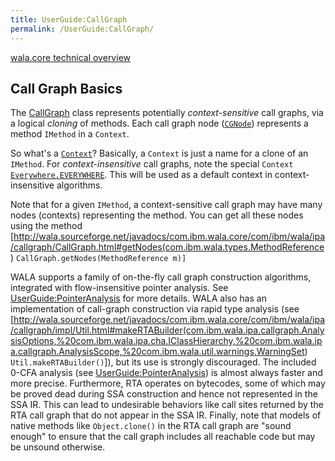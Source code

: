 ```yaml
---
title: UserGuide:CallGraph
permalink: /UserGuide:CallGraph/
---
```


[wala.core technical overview](/wala.core_technical_overview "wikilink")

Call Graph Basics
-----------------

The
[CallGraph](http://wala.sourceforge.net/javadocs/com.ibm.wala.core/com/ibm/wala/ipa/callgraph/CallGraph.html)
class represents potentially *context-sensitive* call graphs, via a
logical *cloning* of methods. Each call graph node
([`CGNode`](http://wala.sourceforge.net/javadocs/com.ibm.wala.core/com/ibm/wala/ipa/callgraph/CGNode.html))
represents a method `IMethod` in a `Context`.

So what's a
[`Context`](http://wala.sourceforge.net/javadocs/com.ibm.wala.core/com/ibm/wala/ipa/callgraph/Context.html)?
Basically, a `Context` is just a name for a clone of an `IMethod`. For
*context-insensitive* call graphs, note the special `Context`
[`Everywhere.EVERYWHERE`](http://wala.sourceforge.net/javadocs/com.ibm.wala.core/com/ibm/wala/ipa/callgraph/impl/Everywhere.html).
This will be used as a default context in context-insensitive
algorithms.

Note that for a given `IMethod`, a context-sensitive call graph may have
many nodes (contexts) representing the method. You can get all these
nodes using the method
\[<http://wala.sourceforge.net/javadocs/com.ibm.wala.core/com/ibm/wala/ipa/callgraph/CallGraph.html#getNodes(com.ibm.wala.types.MethodReference>)
`CallGraph.getNodes(MethodReference m)]`

WALA supports a family of on-the-fly call graph construction algorithms,
integrated with flow-insensitive pointer analysis. See
[UserGuide:PointerAnalysis](/UserGuide:PointerAnalysis "wikilink") for
more details. WALA also has an implementation of call-graph construction
via rapid type analysis (see
\[<http://wala.sourceforge.net/javadocs/com.ibm.wala.core/com/ibm/wala/ipa/callgraph/impl/Util.html#makeRTABuilder(com.ibm.wala.ipa.callgraph.AnalysisOptions,%20com.ibm.wala.ipa.cha.IClassHierarchy,%20com.ibm.wala.ipa.callgraph.AnalysisScope,%20com.ibm.wala.util.warnings.WarningSet>)
`Util.makeRTABuilder()`\]), but its use is strongly discouraged. The
included 0-CFA analysis (see
[UserGuide:PointerAnalysis](/UserGuide:PointerAnalysis "wikilink")) is
almost always faster and more precise. Furthermore, RTA operates on
bytecodes, some of which may be proved dead during SSA construction and
hence not represented in the SSA IR. This can lead to undesirable
behaviors like call sites returned by the RTA call graph that do not
appear in the SSA IR. Finally, note that models of native methods like
`Object.clone()` in the RTA call graph are "sound enough" to ensure that
the call graph includes all reachable code but may be unsound otherwise.